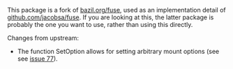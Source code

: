 This package is a fork of [bazil.org/fuse][upstream], used as an implementation
detail of [github.com/jacobsa/fuse][fuse]. If you are looking at this, the
latter package is probably the one you want to use, rather than using this
directly.

[fuse]: https://github.com/jacobsa/fuse
[upstream]: https://github.com/bazillion/fuse

Changes from upstream:

*   The function SetOption allows for setting arbitrary mount options (see
    see [issue 77](https://github.com/bazillion/fuse/issues/77)).
